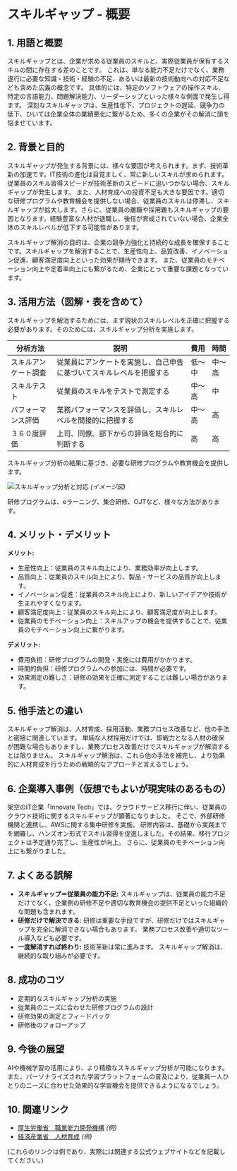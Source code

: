 # スキルギャップ - 概要

## 1. 用語と概要

スキルギャップとは、企業が求める従業員のスキルと、実際従業員が保有するスキルの間に存在する差のことです。  これは、単なる能力不足だけでなく、業務遂行に必要な知識・技術・経験の不足、あるいは最新の技術動向への対応不足なども含めた広義の概念です。  具体的には、特定のソフトウェアの操作スキル、特定の言語能力、問題解決能力、リーダーシップといった様々な側面で発生し得ます。  深刻なスキルギャップは、生産性低下、プロジェクトの遅延、競争力の低下、ひいては企業全体の業績悪化に繋がるため、多くの企業がその解消に頭を悩ませています。


## 2. 背景と目的

スキルギャップが発生する背景には、様々な要因が考えられます。まず、技術革新の加速です。IT技術の進化は目覚ましく、常に新しいスキルが求められます。  従業員のスキル習得スピードが技術革新のスピードに追いつかない場合、スキルギャップが発生します。  また、人材育成への投資不足も大きな要因です。適切な研修プログラムや教育機会を提供しない場合、従業員のスキルは停滞し、スキルギャップが拡大します。さらに、従業員の離職や採用難もスキルギャップの要因となります。経験豊富な人材が退職し、後任が育成されていない場合、企業全体のスキルレベルが低下する可能性があります。

スキルギャップ解消の目的は、企業の競争力強化と持続的な成長を確保することです。スキルギャップを解消することで、生産性向上、品質改善、イノベーション促進、顧客満足度向上といった効果が期待できます。  また、従業員のモチベーション向上や定着率向上にも繋がるため、企業にとって重要な課題となっています。


## 3. 活用方法（図解・表を含めて）

スキルギャップを解消するためには、まず現状のスキルレベルを正確に把握する必要があります。そのためには、スキルギャップ分析を実施します。

| 分析方法                     | 説明                                                                    | 費用           | 時間           |
|------------------------------|-------------------------------------------------------------------------|-----------------|-----------------|
| スキルアンケート調査       | 従業員にアンケートを実施し、自己申告に基づいてスキルレベルを把握する      | 低～中          | 中～高          |
| スキルテスト                  | 従業員のスキルをテストで測定する                                         | 中～高          | 中              |
| パフォーマンス評価           | 業務パフォーマンスを評価し、スキルレベルを間接的に把握する             | 中～高          | 高              |
| ３６０度評価                  | 上司、同僚、部下からの評価を総合的に判断する                              | 高              | 高              |


スキルギャップ分析の結果に基づき、必要な研修プログラムや教育機会を提供します。

![スキルギャップ分析と対応](https://via.placeholder.com/600x400?text=スキルギャップ分析と対応)  *(イメージ図)*

研修プログラムは、eラーニング、集合研修、OJTなど、様々な方法があります。


## 4. メリット・デメリット

**メリット:**

* 生産性向上：従業員のスキル向上により、業務効率が向上します。
* 品質向上：従業員のスキル向上により、製品・サービスの品質が向上します。
* イノベーション促進：従業員のスキル向上により、新しいアイデアや技術が生まれやすくなります。
* 顧客満足度向上：従業員のスキル向上により、顧客満足度が向上します。
* 従業員のモチベーション向上：スキルアップの機会を提供することで、従業員のモチベーション向上に繋がります。


**デメリット:**

* 費用負担：研修プログラムの開発・実施には費用がかかります。
* 時間的負担：研修プログラムへの参加には、時間が必要です。
* 効果測定の難しさ：研修の効果を正確に測定することは難しい場合があります。


## 5. 他手法との違い

スキルギャップ解消は、人材育成、採用活動、業務プロセス改善など、他の手法と密接に関連しています。  単純な人材採用だけでは、即戦力となる人材の確保が困難な場合もありますし、業務プロセス改善だけでスキルギャップが解消するとは限りません。  スキルギャップ解消は、これら他の手法を補完し、より効果的に人材育成を行うための戦略的なアプローチと言えるでしょう。


## 6. 企業導入事例（仮想でもよいが現実味のあるもの）

架空のIT企業「Innovate Tech」では、クラウドサービス移行に伴い、従業員のクラウド技術に関するスキルギャップが顕著になりました。  そこで、外部研修機関と連携し、AWSに関する集中研修を実施。  研修内容は、基礎から実践までを網羅し、ハンズオン形式でスキル習得を促進しました。その結果、移行プロジェクトは予定通り完了し、生産性が向上。  さらに、従業員のモチベーション向上にも繋がりました。


## 7. よくある誤解

* **スキルギャップ＝従業員の能力不足:**  スキルギャップは、従業員の能力不足だけでなく、企業側の研修不足や適切な教育機会の提供不足といった組織的な問題も含まれます。
* **研修だけで解決できる:**  研修は重要な手段ですが、研修だけではスキルギャップを完全に解消できない場合もあります。  業務プロセス改善や適切なツール導入なども必要です。
* **一度解消すれば終わり:**  技術革新は常に進みます。  スキルギャップ解消は、継続的な取り組みが必要です。


## 8. 成功のコツ

* 定期的なスキルギャップ分析の実施
* 従業員のニーズに合わせた研修プログラムの設計
* 研修効果の測定とフィードバック
* 研修後のフォローアップ


## 9. 今後の展望

AIや機械学習の活用により、より精緻なスキルギャップ分析が可能になります。  また、パーソナライズされた学習プラットフォームの普及により、従業員一人ひとりのニーズに合わせた効果的な学習機会を提供できるようになるでしょう。


## 10. 関連リンク

* [厚生労働省　職業能力開発機構](https://www.j-wld.or.jp/) *(例)*
* [経済産業省　人材育成](https://www.meti.go.jp/policy/jinzai/) *(例)*


(これらのリンクは例であり、実際には関連する公式ウェブサイトなどを記載してください。)

